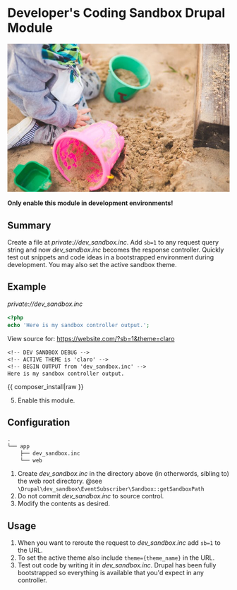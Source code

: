<!--
id: readme
tags: ''
-->

# Developer's Coding Sandbox Drupal Module

![sandbox](../../images/sandbox.jpg)

**Only enable this module in development environments!**

## Summary

Create a file at _private://dev\_sandbox.inc_. Add `sb=1` to any request query string and now _dev\_sandbox.inc_ becomes the response controller. Quickly test out snippets and code ideas in a bootstrapped environment during development. You may also set the active sandbox theme.

## Example

_private://dev\_sandbox.inc_

```php
<?php
echo 'Here is my sandbox controller output.';
```

View source for: https://website.com/?sb=1&theme=claro

```text
<!-- DEV SANDBOX DEBUG -->
<!-- ACTIVE THEME is 'claro' -->
<!-- BEGIN OUTPUT from 'dev_sandbox.inc' -->
Here is my sandbox controller output.
```

{{ composer_install|raw }}

5. Enable this module.

## Configuration

```text
.
└── app
    ├── dev_sandbox.inc
    └── web
```

1. Create _dev\_sandbox.inc_ in the directory above (in otherwords, sibling to) the web root directory. @see `\Drupal\dev_sandbox\EventSubscriber\Sandbox::getSandboxPath`
2. Do not commit _dev\_sandbox.inc_ to source control.
3. Modify the contents as desired.

## Usage

1. When you want to reroute the request to _dev\_sandbox.inc_ add `sb=1` to the URL.
2. To set the active theme also include `theme={theme_name}` in the URL.
3. Test out code by writing it in _dev\_sandbox.inc_. Drupal has been
   fully bootstrapped so everything is available that you'd expect in any
   controller.
